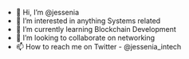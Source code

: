 - 👋 Hi, I’m @jessenia
- 👀 I’m interested in anything Systems related
- 🌱 I’m currently learning Blockchain Development
- 💞️ I’m looking to collaborate on networking
- 📫 How to reach me on Twitter - @jessenia_intech

<!---
jessenia/jessenia is a ✨ special ✨ repository because its `README.md` (this file) appears on your GitHub profile.
You can click the Preview link to take a look at your changes.
--->
